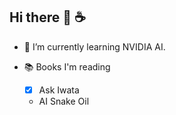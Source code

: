 ## Hi there 👋 :coffee:

- 🔭 I’m currently learning NVIDIA AI.

- :books: Books I'm reading
  - [x] Ask Iwata
  - AI Snake Oil
<!--
**moregon-asg/moregon-asg** is a ✨ _special_ ✨ repository because its `README.md` (this file) appears on your GitHub profile.

Here are some ideas to get you started:

- 🔭 I’m currently working on ...
- 🌱 I’m currently learning ...
- 👯 I’m looking to collaborate on ...
- 🤔 I’m looking for help with ...
- 💬 Ask me about ...
- 📫 How to reach me: ...
- 😄 Pronouns: ...
- ⚡ Fun fact: ...
-->
